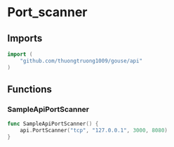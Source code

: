 # Port_scanner

## Imports

```go
import (
	"github.com/thuongtruong1009/gouse/api"
)
```
## Functions


### SampleApiPortScanner

```go
func SampleApiPortScanner() {
	api.PortScanner("tcp", "127.0.0.1", 3000, 8080)
}
```
